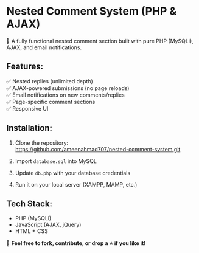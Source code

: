 # Nested Comment System (PHP & AJAX)

🚀 A fully functional nested comment section built with pure PHP (MySQLi), AJAX, and email notifications.  

## Features:
✅ Nested replies (unlimited depth)  
✅ AJAX-powered submissions (no page reloads)  
✅ Email notifications on new comments/replies  
✅ Page-specific comment sections  
✅ Responsive UI  

## Installation:
1. Clone the repository:  
https://github.com/ameenahmad707/nested-comment-system.git

2. Import `database.sql` into MySQL  
3. Update `db.php` with your database credentials  
4. Run it on your local server (XAMPP, MAMP, etc.)  

## Tech Stack:
- PHP (MySQLi)
- JavaScript (AJAX, jQuery)
- HTML + CSS  

📢 **Feel free to fork, contribute, or drop a ⭐️ if you like it!**  
